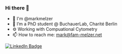 ### Hi there 👋

<!--
**markmelzer/markmelzer** is a ✨ _special_ ✨ repository because its `README.md` (this file) appears on your GitHub profile.

Here are some ideas to get you started:
-->

- 👋 I'm @markmelzer
- 🌱 I’m a PhD student @ BuchauerLab, Charité Berlin
- ⚙️ Working with Compuational Cytometry
- 📫 How to reach me: mark@fam-melzer.net

<div id="badges">
  <a href="https://www.linkedin.com/in/mark-melzer-874b041ba/">
  <img src="https://img.shields.io/badge/LinkedIn-blue?style=for-the-badge&logo=linkedin&logoColor=white" alt="LinkedIn Badge"/>
</div>
<!--
# ![GitHub stats](https://github-readme-stats.vercel.app/api?username=markmelzer&show_icons=true&count_private=true&theme=transparent) 
#![Top Languages](https://github-readme-stats.vercel.app/api/top-langs/?username=markmelzer&show_icons=true&count_private=true&theme=transparent)
-->
